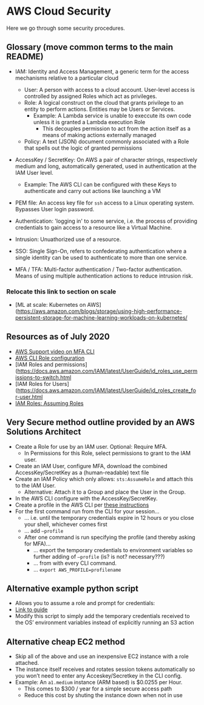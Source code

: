 # AWS Cloud Security

Here we go through some security procedures. 

## Glossary (move common terms to the main README)

* IAM: Identity and Access Management, a generic term for the access mechanisms relative to a particular cloud
  * User: A person with access to a cloud account. User-level access is controlled by assigned Roles which act as privileges.  
  * Role: A logical construct on the cloud that grants privilege to an entity to perform actions. Entities may be Users or Services.
    * Example: A Lambda service is unable to execcute its own code unless it is granted a Lambda execution Role
      * This decouples permission to act from the action itself as a means of making actions externally managed
  * Policy: A text (JSON) document commonly associated with a Role that spells out the logic of granted permissions

* AccessKey / SecretKey: On AWS a pair of character strings, respectively medium and long, automatically generated, used in authentication at the IAM User level.
  * Example: The AWS CLI can be configured with these Keys to authenticate and carry out actions like launching a VM
* PEM file: An access key file for `ssh` access to a Linux operating system. Bypasses User login password. 
* Authentication: 'logging in' to some service, i.e. the process of providing credentials to gain access to a resource like a Virtual Machine.
* Intrusion: Unuathorized use of a resource.
* SSO: Single Sign-On, refers to confederating authentication where a single identity can be used to authenticate to more than one service.
* MFA / TFA: Multi-factor authentication / Two-factor authentication. Means of using multiple authentication actions to reduce intrusion risk.

### Relocate this link to section on scale

* [ML at scale: Kubernetes on AWS](https://aws.amazon.com/blogs/storage/using-high-performance-persistent-storage-for-machine-learning-workloads-on-kubernetes/


## Resources as of July 2020

* [AWS Support video on MFA CLI](https://aws.amazon.com/premiumsupport/knowledge-center/authenticate-mfa-cli/)
* [AWS CLI Role configuration](https://docs.aws.amazon.com/cli/latest/userguide/cli-configure-role.html#cli-configure-role-mfa)
* [IAM Roles and permissions](https://docs.aws.amazon.com/IAM/latest/UserGuide/id_roles_use_permissions-to-switch.html
* [IAM Roles for Users](https://docs.aws.amazon.com/IAM/latest/UserGuide/id_roles_create_for-user.html
* [IAM Roles: Assuming Roles](https://awscli.amazonaws.com/v2/documentation/api/latest/reference/sts/assume-role.html)


## Very Secure method outline provided by an AWS Solutions Architect

* Create a Role for use by an IAM user. Optional: Require MFA.
  * In Permissions for this Role, select permissions to grant to the IAM user.
* Create an IAM User, configure MFA, download the combined AccessKey/SecretKey as a (human-readable) text file
* Create an IAM Policy which only allows: `sts:AssumeRole` and attach this to the IAM User. 
  * Alternative: Attach it to a Group and place the User in the Group.
* In the AWS CLI configure with the AccessKey/SecretKey.
* Create a profile in the AWS CLI per [these instructions](https://docs.aws.amazon.com/cli/latest/userguide/cli-configure-role.html#cli-configure-role-mfa)
* For the first command run from the CLI for your session...
  * ... i.e. until the temporary credentials expire in 12 hours or you close your shell, whichever comes first
  * ... add `–profile` 
  * After one command is run specifying the profile (and thereby asking for MFA)...
    * ... export the temporary credentials to environment variables so further adding of `–profile` (is? is not? necessary???)
    * ... from with every CLI command.
    * ... `export AWS_PROFILE=profilename`

## Alternative example python script

* Allows you to assume a role and prompt for credentials:
* [Link to guide](https://docs.aws.amazon.com/IAM/latest/UserGuide/id_credentials_mfa_sample-code.html#MFAProtectedAPI-example-assumerole)
* Modify this script to simply add the temporary credentials received to the OS’ environment variables instead of explicitly running an S3 action

## Alternative cheap EC2 method

* Skip all of the above and use an inexpensive EC2 instance with a role attached. 
* The instance itself receives and rotates session tokens automatically so you won’t need to enter any Acceskey/Secretkey in the CLI config.
* Example: An `a1.medium` instance (ARM based) is $0.0255 per Hour. 
  * This comes to $300 / year for a simple secure access path
  * Reduce this cost by shuting the instance down when not in use
